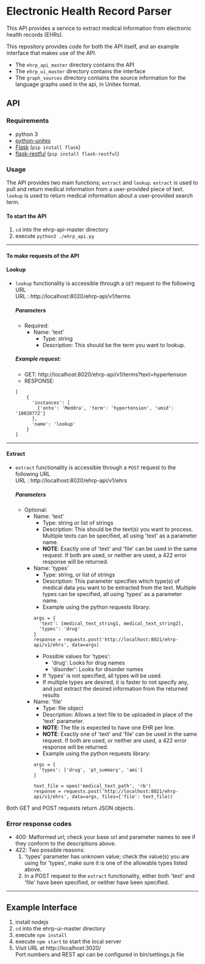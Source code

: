 # Electronic Health Record Parser
This API provides a service to extract medical information from electronic health records (EHRs).<br>

This repository provides code for both the API itself, and an example interface that makes use of the API.
+ The `ehrp_api_master` directory contains the API
+ The `ehrp_ui_master` directory contains the interface
+ The `graph_sources` directory contains the source information for the language graphs used in the api, in Unitex format.

## API
### Requirements
+ python 3
+ [python-unitex](https://github.com/patwat/python-unitex)
+ [Flask](https://flask.palletsprojects.com/en/1.1.x/installation/#install-flask) (`pip install flask`)
+ [flask-restful](https://flask-restful.readthedocs.io/en/latest/installation.html) (`pip install flask-restful`)

### Usage
The API provides two main functions; `extract` and `lookup`. `extract` is used to pull and return medical information from a user-provided piece of text. `lookup` is used to return medical information about a user-provided search term.

#### To start the API
1. `cd` into the ehrp-api-master directory
2. execute `python3 ./ehrp_api.py`

___
#### To make requests of the API

  #### Lookup
  + `lookup` functionality is accessible through a `GET` request to the following URL<br>
    URL : http://localhost:8020/ehrp-api/v1/terms<br>
    ##### Parameters
    + Required:<br>
      + Name: 'text'
        + Type: string
        + Description: This should be the term you want to lookup.<br>

    ##### Example request:
    + GET: http://localhost:8020/ehrp-api/v1/terms?text=hypertension
    + RESPONSE:<br>
    ```
    [
        {
          'instances': [
            {'onto': 'Meddra', 'term': 'hypertension', 'umid': '10020772'}
          ],
          'name': 'lookup'
        }
    ]
    ```
___

#### Extract
  + `extract` functionality is accessible through a `POST` request to the following URL<br>
    URL : http://localhost:8020/ehrp-api/v1/ehrs
    ##### Parameters
    + Optional:
      + Name: 'text'
        + Type: string or list of strings
        + Description: This should be the text(s) you want to process. Multiple texts can be specified, all using 'text' as a parameter name.
        + **NOTE**: Exactly one of 'text' and 'file' can be used in the same request. If both are used, or neither are used, a 422 error response will be returned.
      + Name: 'types'
        + Type: string, or list of strings
        + Description: This parameter specifies which type(s) of medical data you want to be extracted from the text. Multiple types can be specified, all using 'types' as a parameter name.
        + Example using the python requests library:<br>
        ```
        args = {
          'text': [medical_text_string1, medical_text_string2],
          'types': 'drug'
        }
        response = requests.post('http://localhost:8021/ehrp-api/v1/ehrs', data=args)
        ```
        + Possible values for 'types':  
          + 'drug': Looks for drug names
          + 'disorder': Looks for disorder names
        + If 'types' is not specified, all types will be used.
        + If multiple types are desired, it is faster to not specify any, and just extract the desired information from the returned results
      + Name: 'file'
        + Type: file object
        + Description: Allows a text file to be uploaded in place of the 'text' parameter.
        + **NOTE**: The file is expected to have one EHR per line.
        + **NOTE**: Exactly one of 'text' and 'file' can be used in the same request. If both are used, or neither are used, a 422 error response will be returned.
        + Example using the python requests library:
        ```
        args = {
          'types': ['drug', 'pt_summary', 'ami']
        }
        
        text_file = open('medical_text_path', 'rb')
        response = requests.post('http://localhost:8021/ehrp-api/v1/ehrs', data=args, files={'file': text_file))
        ```

Both GET and POST requests return JSON objects.

### Error response codes
* 400: Malformed url; check your base url and parameter names to see if they conform to the descriptions above.
* 422: Two possible reasons:
  1. 'types' parameter has unknown value; check the value(s) you are using for 'types', make sure it is one of the allowable types listed above.
  2. In a POST request to the `extract` functionality, either both 'text' and 'file' have been specified, or neither have been specified.




___
## Example Interface
1. install nodejs
2. `cd` into the ehrp-ui-master directory
3. execute `npm install`
4. execute `npm start` to start the local server
5. Visit URL at http://localhost:3020/<br>
Port numbers and REST api can be configured in bin/settings.js file
